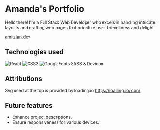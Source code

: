 # Amanda's Portfolio

Hello there! I'm a Full Stack Web Developer who excels in handling intricate layouts and crafting web pages that prioritize user-friendliness and delight.

[amitzian.dev](https://amitzian.dev/)

## Technologies used

![React](https://img.shields.io/badge/React-20232A?style=for-the-badge&logo=react&logoColor=61DAFB)
![CSS3](https://img.shields.io/badge/css3-%231572B6.svg?style=for-the-badge&logo=css3&logoColor=white)
![GoogleFonts](https://img.shields.io/badge/Google_Fonts-gray?style=for-the-badge&logo=googlefonts&logoColor=white)
SASS & Devicon

## Attributions

Svg used at the top is provided by loading.io
https://loading.io/icon/

## Future features

-   Enhance project descriptions.
-   Ensure responsiveness for various devices.
